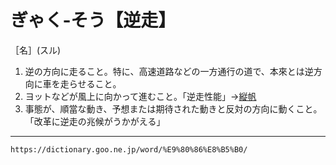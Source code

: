 # ぎゃく‐そう【逆走】
［名］(スル)
1.  逆の方向に走ること。特に、高速道路などの一方通行の道で、本來とは逆方向に車を走らせること。
2.  ヨットなどが風上に向かって進むこと。「逆走性能」→[縦帆](https://dictionary.goo.ne.jp/word/%E7%B8%A6%E5%B8%86/#jn-104481)
3.  事態が、順當な動き、予想または期待された動きと反対の方向に動くこと。「改革に逆走の兆候がうかがえる」

---
`https://dictionary.goo.ne.jp/word/%E9%80%86%E8%B5%B0/`
